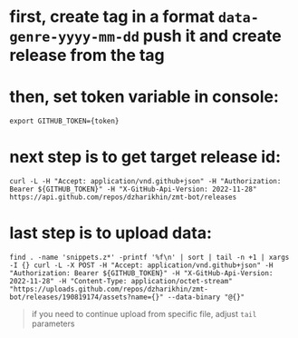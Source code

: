 # first, create tag in a format `data-genre-yyyy-mm-dd` push it and create release from the tag  
# then, set token variable in console:
```shell
export GITHUB_TOKEN={token} 
```
# next step is to get target release id:
```shell
curl -L -H "Accept: application/vnd.github+json" -H "Authorization: Bearer ${GITHUB_TOKEN}" -H "X-GitHub-Api-Version: 2022-11-28" https://api.github.com/repos/dzharikhin/zmt-bot/releases
```
# last step is to upload data:
```shell
find . -name 'snippets.z*' -printf '%f\n' | sort | tail -n +1 | xargs -I {} curl -L -X POST -H "Accept: application/vnd.github+json" -H "Authorization: Bearer ${GITHUB_TOKEN}" -H "X-GitHub-Api-Version: 2022-11-28" -H "Content-Type: application/octet-stream" "https://uploads.github.com/repos/dzharikhin/zmt-bot/releases/190819174/assets?name={}" --data-binary "@{}"
```
> if you need to continue upload from specific file, adjust `tail` parameters
